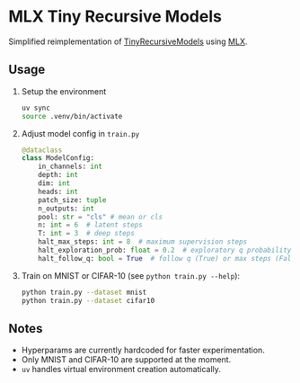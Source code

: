 # MLX Tiny Recursive Models

Simplified reimplementation of [TinyRecursiveModels](https://github.com/SamsungSAILMontreal/TinyRecursiveModels) using [MLX](https://github.com/ml-explore/mlx).

## Usage

1. Setup the environment

   ```bash
   uv sync
   source .venv/bin/activate
   ```
2. Adjust model config in `train.py`

   ```python
   @dataclass
   class ModelConfig:
       in_channels: int
       depth: int
       dim: int
       heads: int
       patch_size: tuple
       n_outputs: int
       pool: str = "cls" # mean or cls
       n: int = 6  # latent steps
       T: int = 3  # deep steps
       halt_max_steps: int = 8  # maximum supervision steps
       halt_exploration_prob: float = 0.2  # exploratory q probability
       halt_follow_q: bool = True  # follow q (True) or max steps (False)
   ```
3. Train on MNIST or CIFAR-10 (see `python train.py --help`):
   ```bash
   python train.py --dataset mnist
   python train.py --dataset cifar10
   ```

## Notes

- Hyperparams are currently hardcoded for faster experimentation.
- Only MNIST and CIFAR-10 are supported at the moment.
- `uv` handles virtual environment creation automatically.
